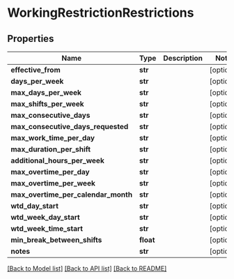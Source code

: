 # WorkingRestrictionRestrictions

## Properties
Name | Type | Description | Notes
------------ | ------------- | ------------- | -------------
**effective_from** | **str** |  | [optional] 
**days_per_week** | **str** |  | [optional] 
**max_days_per_week** | **str** |  | [optional] 
**max_shifts_per_week** | **str** |  | [optional] 
**max_consecutive_days** | **str** |  | [optional] 
**max_consecutive_days_requested** | **str** |  | [optional] 
**max_work_time_per_day** | **str** |  | [optional] 
**max_duration_per_shift** | **str** |  | [optional] 
**additional_hours_per_week** | **str** |  | [optional] 
**max_overtime_per_day** | **str** |  | [optional] 
**max_overtime_per_week** | **str** |  | [optional] 
**max_overtime_per_calendar_month** | **str** |  | [optional] 
**wtd_day_start** | **str** |  | [optional] 
**wtd_week_day_start** | **str** |  | [optional] 
**wtd_week_time_start** | **str** |  | [optional] 
**min_break_between_shifts** | **float** |  | [optional] 
**notes** | **str** |  | [optional] 

[[Back to Model list]](../README.md#documentation-for-models) [[Back to API list]](../README.md#documentation-for-api-endpoints) [[Back to README]](../README.md)


